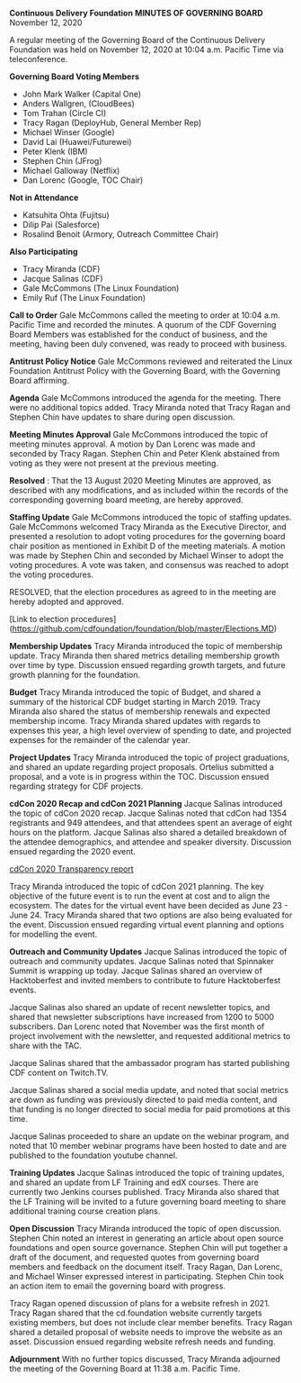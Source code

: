 **Continuous Delivery Foundation**
**MINUTES OF GOVERNING BOARD**
November 12, 2020

A regular meeting of the Governing Board of the Continuous Delivery Foundation was held on November 12, 2020 at 10:04 a.m. Pacific Time via teleconference.

**Governing Board Voting Members**
* John Mark Walker (Capital One)
* Anders Wallgren, (CloudBees)
* Tom Trahan (Circle CI)
* Tracy Ragan (DeployHub, General Member Rep)
* Michael Winser (Google)
* David Lai (Huawei/Futurewei)
* Peter Klenk (IBM)
* Stephen Chin (JFrog)
* Michael Galloway (Netflix)
* Dan Lorenc (Google, TOC Chair)

**Not in Attendance**
* Katsuhita Ohta (Fujitsu)
* Dilip Pai (Salesforce)
* Rosalind Benoit (Armory, Outreach Committee Chair)

**Also Participating**
* Tracy Miranda (CDF)
* Jacque Salinas (CDF)
* Gale McCommons (The Linux Foundation)
* Emily Ruf (The Linux Foundation)

**Call to Order**
Gale McCommons called the meeting to order at​ 10:04 a.m. Pacific Time and r​ecorded the minutes. ​A quorum of the CDF Governing Board Members was established for the conduct of business, and the meeting, having been duly convened, was ready to proceed with business.

**Antitrust Policy Notice**
Gale McCommons reviewed and reiterated the Linux Foundation Antitrust Policy with the Governing Board, with the Governing Board affirming.

**Agenda**
Gale McCommons introduced the agenda for the meeting. There were no additional topics added. Tracy Miranda noted that Tracy Ragan and Stephen Chin have updates to share during open discussion.

**Meeting Minutes Approval**
Gale McCommons introduced the topic of meeting minutes approval. A motion by Dan Lorenc was made and seconded by Tracy Ragan. Stephen Chin and Peter Klenk abstained from voting as they were not present at the previous meeting.

**Resolved** ​: That the 13 August 2020 Meeting Minutes are approved, as described with any modifications, and as included within the records of the corresponding governing board meeting, are hereby approved.

**Staffing Update**
Gale McCommons introduced the topic of staffing updates. Gale McCommons welcomed Tracy Miranda as the Executive Director, and presented a resolution to adopt voting procedures for the governing board chair position as mentioned in Exhibit D of the meeting materials. A motion was made by Stephen Chin and seconded by Michael Winser to adopt the voting procedures. A vote was taken, and consensus was reached to adopt the voting procedures.

RESOLVED, that the election procedures as agreed to in the meeting are hereby adopted and
approved.

[Link to election procedures]
(https://github.com/cdfoundation/foundation/blob/master/Elections.MD)


**Membership Updates**
Tracy Miranda introduced the topic of membership update. Tracy Miranda then shared metrics detailing membership growth over time by type. Discussion ensued regarding growth targets, and future growth planning for the foundation.

**Budget**
Tracy Miranda introduced the topic of Budget, and shared a summary of the historical CDF budget starting in March 2019. Tracy Miranda also shared the status of membership renewals and expected membership income. Tracy Miranda shared updates with regards to expenses this year, a high level overview of spending to date, and projected expenses for the remainder of the calendar year.

**Project Updates**
Tracy Miranda introduced the topic of project graduations, and shared an update regarding project proposals. Ortelius submitted a proposal, and a vote is in progress within the TOC. Discussion ensued regarding strategy for CDF projects.

**cdCon 2020 Recap and cdCon 2021 Planning**
Jacque Salinas introduced the topic of cdCon 2020 recap. Jacque Salinas noted that cdCon had 1354 registrants and 949 attendees, and that attendees spent an average of eight hours on the platform. Jacque Salinas also shared a detailed breakdown of the attendee demographics, and attendee and speaker diversity. Discussion ensued regarding the 2020 event.

[cdCon 2020 Transparency report](https://drive.google.com/file/d/1ljK2mSLP7MG-K-YqA58y73pnDKsgweTK/view)

Tracy Miranda introduced the topic of cdCon 2021 planning. The key objective of the future event is to run the event at cost and to align the ecosystem. The dates for the virtual event have been decided as June 23 - June 24. Tracy Miranda shared that two options are also being evaluated for the event. Discussion ensued regarding virtual event planning and options for modelling the event.

**Outreach and Community Updates**
Jacque Salinas introduced the topic of outreach and community updates. Jacque Salinas noted that Spinnaker Summit is wrapping up today. Jacque Salinas shared an overview of Hacktoberfest and invited members to contribute to future Hacktoberfest events.

Jacque Salinas also shared an update of recent newsletter topics, and shared that newsletter subscriptions have increased from 1200 to 5000 subscribers. Dan Lorenc noted that November was the first month of project involvement with the newsletter, and requested additional metrics to share with the TAC.

Jacque Salinas shared that the ambassador program has started publishing CDF content on Twitch.TV.

Jacque Salinas shared a social media update, and noted that social metrics are down as funding was previously directed to paid media content, and that funding is no longer directed to social media for paid promotions at this time.

Jacque Salinas proceeded to share an update on the webinar program, and noted that 10 member webinar programs have been hosted to date and are published to the foundation youtube channel.

**Training Updates**
Jacque Salinas introduced the topic of training updates, and shared an update from LF Training and edX courses. There are currently two Jenkins courses published. Tracy Miranda also shared that the LF Training will be invited to a future governing board meeting to share additional training course creation plans.

**Open Discussion**
Tracy Miranda introduced the topic of open discussion. Stephen Chin noted an interest in generating an article about open source foundations and open source governance. Stephen Chin will put together a draft of the document, and requested quotes from governing board members and feedback on the document itself. Tracy Ragan, Dan Lorenc, and Michael Winser expressed interest in participating. Stephen Chin took an action item to email the governing board with progress. 

Tracy Ragan opened discussion of plans for a website refresh in 2021. Tracy Ragan shared that the cd.foundation website currently targets existing members, but does not include clear member benefits. Tracy Ragan shared a detailed proposal of website needs to improve the website as an asset. Discussion ensued regarding website refresh needs and funding.

**Adjournment**
With no further topics discussed, Tracy Miranda adjourned the meeting of the Governing Board at 11:38 a.m. Pacific Time.
